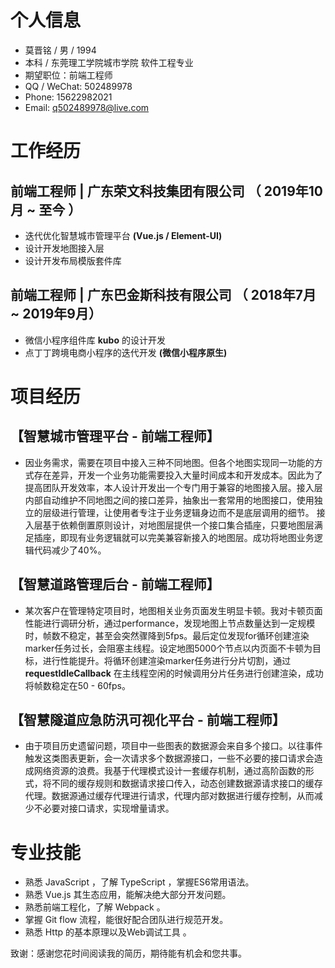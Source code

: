 # 个人信息
- 莫晋铭 / 男 / 1994
- 本科 / 东莞理工学院城市学院 软件工程专业
- 期望职位：前端工程师
- QQ / WeChat: 502489978
- Phone: 15622982021
- Email: q502489978@live.com
  
# 工作经历
## 前端工程师 | 广东荣文科技集团有限公司 （ 2019年10月 ~ 至今 ）
- 迭代优化智慧城市管理平台 **(Vue.js / Element-UI)**
- 设计开发地图接入层
- 设计开发布局模版套件库
## 前端工程师 | 广东巴金斯科技有限公司 （ 2018年7月 ~ 2019年9月）
- 微信小程序组件库 **kubo** 的设计开发
- 点丁丁跨境电商小程序的迭代开发 **(微信小程序原生)**

# 项目经历
## 【智慧城市管理平台 - 前端工程师】
- 因业务需求，需要在项目中接入三种不同地图。但各个地图实现同一功能的方式存在差异，开发一个业务功能需要投入大量时间成本和开发成本。因此为了提高团队开发效率，本人设计开发出一个专门用于兼容的地图接入层。接入层内部自动维护不同地图之间的接口差异，抽象出一套常用的地图接口，使用独立的层级进行管理，让使用者专注于业务逻辑身边而不是底层调用的细节。 接入层基于依赖倒置原则设计，对地图层提供一个接口集合插座，只要地图层满足插座，即现有业务逻辑就可以完美兼容新接入的地图层。成功将地图业务逻辑代码减少了40%。

## 【智慧道路管理后台 - 前端工程师】 
- 某次客户在管理特定项目时，地图相关业务页面发生明显卡顿。我对卡顿页面性能进行调研分析，通过performance，发现地图上节点数量达到一定规模时，帧数不稳定，甚至会突然骤降到5fps。最后定位发现for循环创建渲染marker任务过长，会阻塞主线程。设定地图5000个节点以内页面不卡顿为目标，进行性能提升。将循环创建渲染marker任务进行分片切割，通过 **requestIdleCallback** 在主线程空闲的时候调用分片任务进行创建渲染，成功将帧数稳定在50 - 60fps。
  
## 【智慧隧道应急防汛可视化平台 - 前端工程师】
- 由于项目历史遗留问题，项目中一些图表的数据源会来自多个接口。以往事件触发这类图表更新，会一次请求多个数据源接口，一些不必要的接口请求会造成网络资源的浪费。我基于代理模式设计一套缓存机制，通过高阶函数的形式，将不同的缓存规则和数据请求接口传入，动态创建数据源请求接口的缓存代理。数据源通过缓存代理进行请求，代理内部对数据进行缓存控制，从而减少不必要对接口请求，实现增量请求。

# 专业技能
- 熟悉 JavaScript ，了解 TypeScript ，掌握ES6常用语法。
- 熟悉 Vue.js 其生态应用，能解决绝大部分开发问题。
- 熟悉前端工程化，了解 Webpack 。
- 掌握 Git flow 流程，能很好配合团队进行规范开发。
- 熟悉 Http 的基本原理以及Web调试工具 。
  
致谢：感谢您花时间阅读我的简历，期待能有机会和您共事。